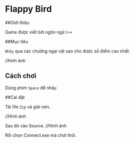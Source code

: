 # Flappy Bird

##Giới thiệu

Game được viết bởi ngôn ngữ `C++`

##Mục tiêu

`Nhảy` qua các chướng ngại vật sao cho được số điểm cao nhất.

//hình ảnh

## Cách chơi

Dùng phím `Space` để nhảy.

##Cài đặt

Tải file `Zip` và giải nén.

//Hình ảnh

Sau đó vào Source.
//Hình ảnh

Rồi chọn Connect.exe mà chơi thôi.






